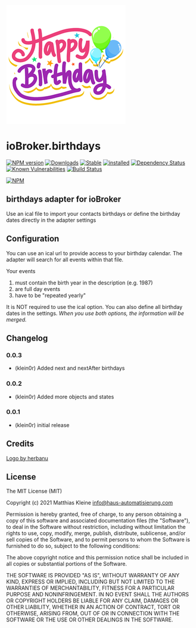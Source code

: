 ![Logo](admin/birthdays.png)

# ioBroker.birthdays

[![NPM version](http://img.shields.io/npm/v/iobroker.birthdays.svg)](https://www.npmjs.com/package/iobroker.birthdays)
[![Downloads](https://img.shields.io/npm/dm/iobroker.birthdays.svg)](https://www.npmjs.com/package/iobroker.birthdays)
[![Stable](http://iobroker.live/badges/birthdays-stable.svg)](http://iobroker.live/badges/birthdays-stable.svg)
[![installed](http://iobroker.live/badges/birthdays-installed.svg)](http://iobroker.live/badges/birthdays-installed.svg)
[![Dependency Status](https://img.shields.io/david/klein0r/iobroker.birthdays.svg)](https://david-dm.org/klein0r/iobroker.birthdays)
[![Known Vulnerabilities](https://snyk.io/test/github/klein0r/ioBroker.birthdays/badge.svg)](https://snyk.io/test/github/klein0r/ioBroker.birthdays)
[![Build Status](http://img.shields.io/travis/klein0r/ioBroker.birthdays.svg)](https://travis-ci.org/klein0r/ioBroker.birthdays)

[![NPM](https://nodei.co/npm/iobroker.birthdays.png?downloads=true)](https://nodei.co/npm/iobroker.birthdays/)

## birthdays adapter for ioBroker

Use an ical file to import your contacts birthdays or define the birthday dates directly in the adapter settings

## Configuration

You can use an ical url to provide access to your birthday calendar. The adapter will search for all events within that file.

Your events

1. must contain the birth year in the description (e.g. 1987)
2. are full day events
3. have to be "repeated yearly"

It is NOT required to use the ical option. You can also define all birthday dates in the settings. *When you use both options, the information will be merged.*

## Changelog

### 0.0.3

* (klein0r) Added next and nextAfter birthdays

### 0.0.2

* (klein0r) Added more objects and states

### 0.0.1

* (klein0r) initial release

## Credits

[Logo by herbanu](https://pixabay.com/de/vectors/geburtstag-karte-cele-feier-design-3148707/)

## License

The MIT License (MIT)

Copyright (c) 2021 Matthias Kleine <info@haus-automatisierung.com>

Permission is hereby granted, free of charge, to any person obtaining a copy
of this software and associated documentation files (the "Software"), to deal
in the Software without restriction, including without limitation the rights
to use, copy, modify, merge, publish, distribute, sublicense, and/or sell
copies of the Software, and to permit persons to whom the Software is
furnished to do so, subject to the following conditions:

The above copyright notice and this permission notice shall be included in
all copies or substantial portions of the Software.

THE SOFTWARE IS PROVIDED "AS IS", WITHOUT WARRANTY OF ANY KIND, EXPRESS OR
IMPLIED, INCLUDING BUT NOT LIMITED TO THE WARRANTIES OF MERCHANTABILITY,
FITNESS FOR A PARTICULAR PURPOSE AND NONINFRINGEMENT. IN NO EVENT SHALL THE
AUTHORS OR COPYRIGHT HOLDERS BE LIABLE FOR ANY CLAIM, DAMAGES OR OTHER
LIABILITY, WHETHER IN AN ACTION OF CONTRACT, TORT OR OTHERWISE, ARISING FROM,
OUT OF OR IN CONNECTION WITH THE SOFTWARE OR THE USE OR OTHER DEALINGS IN
THE SOFTWARE.
